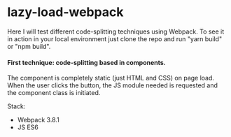 # lazy-load-webpack

Here I will test different code-splitting techniques using Webpack. To see it in action in your local environment just clone the repo and run "yarn build" or "npm build".

#### First technique: code-splitting based in components. 

The component is completely static (just HTML and CSS) on page load. When the user clicks the button, the JS module needed is requested and the component class is initiated.


Stack:
- Webpack 3.8.1
- JS ES6

